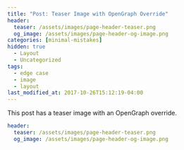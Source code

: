 ```yaml
---
title: "Post: Teaser Image with OpenGraph Override"
header:
  teaser: /assets/images/page-header-teaser.png
  og_image: /assets/images/page-header-og-image.png
categories: [minimal-mistakes]
hidden: true
  - Layout
  - Uncategorized
tags:
  - edge case
  - image
  - layout
last_modified_at: 2017-10-26T15:12:19-04:00
---
```


This post has a teaser image with an OpenGraph override.

```yaml
header:
  teaser: /assets/images/page-header-teaser.png
  og_image: /assets/images/page-header-og-image.png
```
<!--stackedit_data:
eyJoaXN0b3J5IjpbMzE2MDkzMTExXX0=
-->